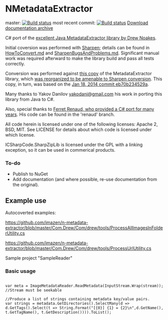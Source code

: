NMetadataExtractor
====================

master: [![Build status](https://ci.appveyor.com/api/projects/status/12bkj9y5wcydqak7/branch/master?svg=true)](https://ci.appveyor.com/project/imazen/n-metadata-extractor/branch/master) most recent commit: [![Build status](https://ci.appveyor.com/api/projects/status/12bkj9y5wcydqak7?svg=true)](https://ci.appveyor.com/project/imazen/n-metadata-extractor) [Download documentation archive](https://ci.appveyor.com/project/imazen/n-metadata-extractor/build/artifacts)


C# port of the [excellent Java MetadataExtractor library by Drew Noakes](https://drewnoakes.com/code/exif/). 




Initial coversion was performed with [Sharpen](https://github.com/imazen/sharpen); details can be found in [HowToConvert.md](HowToConvert.md) and [SharpenBugsAndProblems.md](SharpenBugsAndProblems.md). Significant manual work was required afterward to make the library build and pass all tests correctly.

Conversion was performed against [this copy](https://github.com/ydanila/j-metadata-extractor) of the MetadataExtractor library, which [was reorganized to be amenable to Sharpen conversion](https://github.com/ydanila/j-metadata-extractor/commit/0b6d857dde184bf992a975957521f950ed0e92f6). This copy, in turn, was based on the [Jan 18, 2014 commit eb70b234529a](https://code.google.com/p/metadata-extractor/source/detail?r=eb70b234529ae267c9ba72e9df68d9acb7e3504b). 

Many thanks to Yakov Danilov <yakodani@gmail.com> his work in porting this library from Java to C#. 


Also, special thanks to [Ferret Renaud, who provided a C# port for many years](http://ferretrenaud.fr/Projets/MetaDataExtractor/index.html). His code can be found in the 'renaud' branch. 

All code herein is licensed under one of the following licenses: Apache 2, BSD, MIT. See LICENSE for details about which code is licensed under which license. 

ICSharpCode.SharpZipLib is licensed under the GPL with a linking exception, so it can be used in commerical products. 


### To-do

* Publish to NuGet
* Add documentation (and where possible, re-use documentation from the original).

## Example use

Autocoverted examples: 

https://github.com/imazen/n-metadata-extractor/blob/master/Com.Drew/Com/drew/tools/ProcessAllImagesInFolderUtility.cs

https://github.com/imazen/n-metadata-extractor/blob/master/Com.Drew/Com/drew/tools/ProcessUrlUtility.cs

Sample project "SampleReader"


### Basic usage

```

var meta = ImageMetadataReader.ReadMetadata(InputStream.Wrap(stream)); //Stream must be seekable

//Produce a list of strings containing metadata key/value pairs. 
var strings = metadata.GetDirectories().SelectMany(d => d.GetTags().Select(t => String.Format("[{0}] {1} = {2}\n",d.GetName(), t.GetTagName(), t.GetDescription()))).ToList();
```